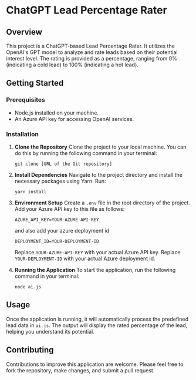 # ChatGPT Lead Percentage Rater

## Overview

This project is a ChatGPT-based Lead Percentage Rater. It utilizes the OpenAI's GPT model to analyze and rate leads based on their potential interest level. The rating is provided as a percentage, ranging from 0% (indicating a cold lead) to 100% (indicating a hot lead).

## Getting Started

### Prerequisites

- Node.js installed on your machine.
- An Azure API key for accessing OpenAI services.

### Installation

1.  **Clone the Repository** Clone the project to your local machine. You can do this by running the following command in your terminal:

    `git clone [URL of the Git repository]`

2.  **Install Dependencies** Navigate to the project directory and install the necessary packages using Yarn. Run:

    `yarn install`

3.  **Environment Setup** Create a `.env` file in the root directory of the project. Add your Azure API key to this file as follows:

    `AZURE_API_KEY=YOUR-AZURE-API-KEY`

    and also add your azure deployment id

    `DEPLOYMENT_ID=YOUR-DEPLOYMENT-ID`

    Replace `YOUR-AZURE-API-KEY` with your actual Azure API key.
    Replace `YOUR-DEPLOYMENT-ID` with your actual Azure deployment id.

4.  **Running the Application** To start the application, run the following command in your terminal:

    `node ai.js`

## Usage

Once the application is running, it will automatically process the predefined lead data in `ai.js`. The output will display the rated percentage of the lead, helping you understand its potential.

## Contributing

Contributions to improve this application are welcome. Please feel free to fork the repository, make changes, and submit a pull request.
